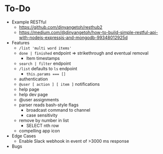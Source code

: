 # To-Do

- Example RESTful
  - https://github.com/dinyangetoh/resthub2
  - https://medium.com/@dinyangetoh/how-to-build-simple-restful-api-with-nodejs-expressjs-and-mongodb-99348012925d
- Features
  - `/list 'multi word items'`
  - `done | finished` endpoint => strikethrough and eventual removal
    - Item timestamps
  - `search | filter` endpoint
  - `/list` defaults to `ls` endpoint
    - `this.params === []`
  - authentication
  - `@user [ action ] [ item ]` notifications
  - help page
  - help dev page
  - @user assignments
  - parser reads bash-style flags
    - broadcast command to channel
    - case sensitivity
  - remove by number in list
    - SELECT nth row
  - compelling app icon
- Edge Cases
  - Enable Slack webhook in event of >3000 ms response
- Bugs
